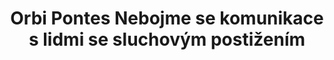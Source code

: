 ---
id: 17a247df-b4fc-498e-810e-94c6ef226c23
title: Orbi Pontes Nebojme se komunikace s lidmi se sluchovým postižením
price: 50
year: 2013
description: Projekt navazuje na loni započatou spolupráci s Mgr. Evou Liberdovou, odbornicí publikující a přednášející na téma od narození neslyšících a během života ohluchlých lidí a jejich různorodých potřeb. V rámci tohoto projektu bude Eva Liberdová vzdělávat zaměstnance veřejné správy, zdravotníky, pedagogy a další v co nejefektivnější komunikaci s těmito skupinami. Díky tomuto projektu tak snad padnou další předsudky a zmizí zbytečná nedorozumění ztrpčující každodenní život.
kouskovani: false
locationName: undefined
position:
  lng: 18.0123075846905
  lat: 49.59690016198643
---